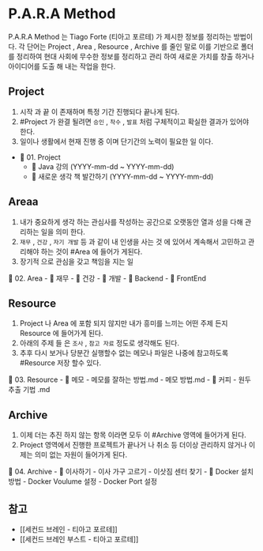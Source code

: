 
# P.A.R.A Method 

P.A.R.A Method  는 Tiago Forte (티아고 포르테) 가 제시한 정보를 정리하는 방법이다.
각 단어는 Project , Area , Resource , Archive 를 줄인 말로 이를 기반으로 폴더를 정리하여 현대 사회에 무수한 정보를 정리하고 관리 하여 새로운 가치를 창출 하거나 아이디어를 도출 해 내는 작업을 한다.


## Project

1. 시작 과 끝 이 존재하며 특정 기간 진행되다 끝나게 된다.
2. #Project 가 완결 될려면 `승인` , `착수` , `발표` 처럼 구체적이고 확실한 결과가 있어야 한다.
3. 일이나 생활에서 현재 진행 중 이며 단기간의 노력이 필요한 일 이다.
- 📁 01. Project 
	- 📁 Java 강의 (YYYY-mm-dd ~ YYYY-mm-dd)
	- 📁 새로운 생각 책 발간하기  (YYYY-mm-dd ~ YYYY-mm-dd)

## Areaa

1. 내가 중요하게 생각 하는 관심사를 작성하는 공간으로 오랫동안 열과 성을 다해 관리하는 일을 의미 한다.
2. `재무` , `건강` , `자기 개발` 등 과 같이 내 인생을 사는 것 에 있어서 계속해서 고민하고 관리해야 하는 것이 #Area 에 들어가 게된다.
3. 장기적 으로 관심을 갖고 책임을 지는 일 

 📁 02. Area 
	- 📁 재무
	- 📁 건강
	- 📁 개발
		- 📁 Backend
		- 📁 FrontEnd

## Resource
1. Project 나 Area 에 포함 되지 않지만 내가 흥미를 느끼는 어떤 주제 든지 Resource 에 들어가게 된다.
2. 아래의 주제 들 은 `조사` , `참고 자료` 정도로 생각해도 된다. 
3. 추후 다시 보거나 당분간 실행할수 없는 메모나 파일은 나중에 참고하도록  #Resource 저장 할수 있다. 

 📁 03. Resource 
	- 📁 메모
		- 메모를 잘하는 방법.md
		- 메모 방법.md
	- 📁 커피
		- 원두 추출 기법 .md
## Archive

1. 이제 더는 추진 하지 않는 항목 이라면 모두 이 #Archive 영역에 들어가게 된다.
2. Project 영역에서 진행한 프로젝트가 끝나거 나 취소 등 더이상 관리하지 않거나 이제는 의미 없는 자원이 들어가게 된다.

 📁 04. Archive 
	- 📁 이사하기
		- 이사 가구 고르기
		- 이삿짐 센터 찾기
	- 📁 Docker 설치 방법
		- Docker Voulume 설정
		- Docker Port 설정



## 참고

* [[세컨드 브레인 - 티아고 포르테]]
* [[세컨드 브레인 부스트 - 티아고 포르테]]
